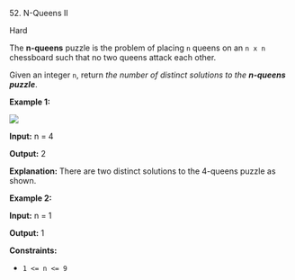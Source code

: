 52\. N-Queens II

Hard

The **n-queens** puzzle is the problem of placing `n` queens on an `n x n` chessboard such that no two queens attack each other.

Given an integer `n`, return _the number of distinct solutions to the **n-queens puzzle**_.

**Example 1:**

![](https://assets.leetcode.com/uploads/2020/11/13/queens.jpg)

**Input:** n = 4

**Output:** 2

**Explanation:** There are two distinct solutions to the 4-queens puzzle as shown.

**Example 2:**

**Input:** n = 1

**Output:** 1

**Constraints:**

*   `1 <= n <= 9`